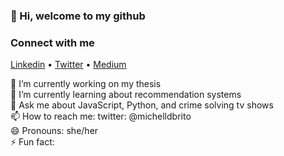 ### 👋 Hi, welcome to my github

### Connect with me 
<a href="https://www.linkedin.com/in/michell-brito/" target="_blank">Linkedin</a> • <a href="https://twitter.com/michelldbrito" target="_blank">Twitter</a> • <a href="https://medium.com/@michellbrito" target="_blank">Medium</a>


🔭 I’m currently working on my thesis<br />
🌱 I’m currently learning about recommendation systems <br />
💬 Ask me about JavaScript, Python, and crime solving tv shows<br />
📫 How to reach me: twitter: @michelldbrito <br />
😄 Pronouns: she/her<br />
⚡ Fun fact:<br />
